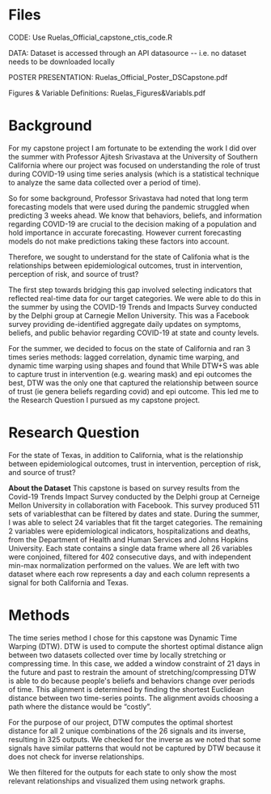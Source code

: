 # Files
CODE: Use Ruelas_Official_capstone_ctis_code.R 

DATA: Dataset is accessed through an API datasource -- i.e. no dataset needs to be downloaded locally 

POSTER PRESENTATION: Ruelas_Official_Poster_DSCapstone.pdf

Figures & Variable Definitions: Ruelas_Figures&Variabls.pdf


# Background

For my capstone project I am fortunate to be extending the work I did over the summer with Professor Ajitesh Srivastava at the University of Southern California where our project was focused on understanding the role of trust during COVID-19 using time series analysis (which is a statistical technique to analyze the same data collected over a period of time).

So for some background, Professor Srivastava had noted that long term forecasting models that were used during the pandemic struggled when predicting 3 weeks ahead. We know that behaviors, beliefs, and information regarding COVID-19 are crucial to the decision making of a population and hold importance in accurate forecasting. However current forecasting models do not make predictions taking these factors into account. 

Therefore, we sought to understand for the state of Califonia what is the relationships between epidemiological outcomes, trust in intervention, perception of risk, and source of trust? 

The first step towards bridging this gap involved selecting indicators that reflected real-time data for our target categories. We were able to do this in the summer by using the COVID-19 Trends and Impacts Survey conducted by the Delphi group at Carnegie Mellon University. This was a Facebook survey providing de-identified aggregate daily updates on symptoms, beliefs, and public behavior regarding COVID-19 at state and county levels. 

For the summer, we decided to focus on the state of California and ran 3 times series methods: lagged correlation, dynamic time warping, and dynamic time warping using shapes and found that While DTW+S was able to capture trust in intervention (e.g. wearing mask) and epi outcomes the best, DTW was the only one that captured the relationship between source of trust (ie genera beliefs regarding covid) and epi outcome. This led me to the Research Question I pursued as my capstone project.


# Research Question
For the state of Texas, in addition to California, what is the relationship between epidemiological outcomes, trust in intervention, perception of risk, and source of trust?


**About the Dataset**
This capstone is based on survey results from the Covid-19 Trends Impact Survey conducted by the Delphi group at Cerneige Mellon University in collaboration with Facebook. This survey produced 511 sets of variablesthat can be filtered by dates and state. During the summer, I was able to select 24 variables that fit the target categories. The remaining 2 variables were epidemiological indicators, hospitalizations and deaths, from the Department of Health and Human Services and Johns Hopkins University. Each state contains a single data frame where all 26 variables were conjoined, filtered for 402 consecutive days, and with independent min-max normalization performed on the values. We are left with two dataset where each row represents a day and each column represents a signal for both California and Texas.


# Methods

The time series method I chose for this capstone was Dynamic Time Warping (DTW). DTW is used to compute the shortest optimal distance align  between two datasets collected over time by locally stretching or compressing time. In this case, we added a window constraint of 21 days in the future and past to restrain the amount of stretching/compressing DTW is able to do because people's beliefs and behaviors change over periods of time. This alignment is determined by finding the shortest Euclidean distance between two time-series points. The alignment avoids choosing a path where the distance would be “costly”.

For the purpose of our project, DTW computes the optimal shortest distance for all 2 unique combinations of the 26 signals and its inverse, resulting in 325 outputs. We checked for the inverse as we noted that some signals have similar patterns that would not be captured by DTW because it does not check for inverse relationships. 

We then filtered for the outputs for each state to only show the most relevant relationships and visualized them using network graphs. 

